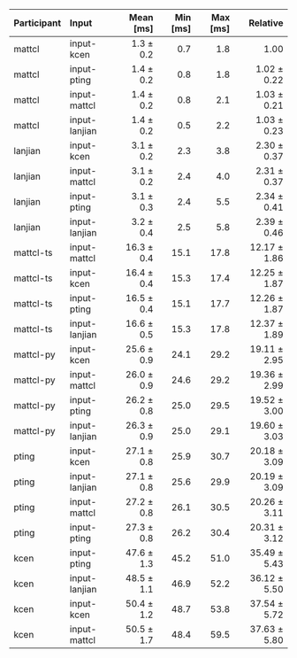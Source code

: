 | Participant | Input | Mean [ms] | Min [ms] | Max [ms] | Relative |
|:---|:---|---:|---:|---:|---:|
| mattcl | input-kcen | 1.3 ± 0.2 | 0.7 | 1.8 | 1.00 |
| mattcl | input-pting | 1.4 ± 0.2 | 0.8 | 1.8 | 1.02 ± 0.22 |
| mattcl | input-mattcl | 1.4 ± 0.2 | 0.8 | 2.1 | 1.03 ± 0.21 |
| mattcl | input-lanjian | 1.4 ± 0.2 | 0.5 | 2.2 | 1.03 ± 0.23 |
| lanjian | input-kcen | 3.1 ± 0.2 | 2.3 | 3.8 | 2.30 ± 0.37 |
| lanjian | input-mattcl | 3.1 ± 0.2 | 2.4 | 4.0 | 2.31 ± 0.37 |
| lanjian | input-pting | 3.1 ± 0.3 | 2.4 | 5.5 | 2.34 ± 0.41 |
| lanjian | input-lanjian | 3.2 ± 0.4 | 2.5 | 5.8 | 2.39 ± 0.46 |
| mattcl-ts | input-mattcl | 16.3 ± 0.4 | 15.1 | 17.8 | 12.17 ± 1.86 |
| mattcl-ts | input-kcen | 16.4 ± 0.4 | 15.3 | 17.4 | 12.25 ± 1.87 |
| mattcl-ts | input-pting | 16.5 ± 0.4 | 15.1 | 17.7 | 12.26 ± 1.87 |
| mattcl-ts | input-lanjian | 16.6 ± 0.5 | 15.3 | 17.8 | 12.37 ± 1.89 |
| mattcl-py | input-kcen | 25.6 ± 0.9 | 24.1 | 29.2 | 19.11 ± 2.95 |
| mattcl-py | input-mattcl | 26.0 ± 0.9 | 24.6 | 29.2 | 19.36 ± 2.99 |
| mattcl-py | input-pting | 26.2 ± 0.8 | 25.0 | 29.5 | 19.52 ± 3.00 |
| mattcl-py | input-lanjian | 26.3 ± 0.9 | 25.0 | 29.1 | 19.60 ± 3.03 |
| pting | input-kcen | 27.1 ± 0.8 | 25.9 | 30.7 | 20.18 ± 3.09 |
| pting | input-lanjian | 27.1 ± 0.8 | 25.6 | 29.9 | 20.19 ± 3.09 |
| pting | input-mattcl | 27.2 ± 0.8 | 26.1 | 30.5 | 20.26 ± 3.11 |
| pting | input-pting | 27.3 ± 0.8 | 26.2 | 30.4 | 20.31 ± 3.12 |
| kcen | input-pting | 47.6 ± 1.3 | 45.2 | 51.0 | 35.49 ± 5.43 |
| kcen | input-lanjian | 48.5 ± 1.1 | 46.9 | 52.2 | 36.12 ± 5.50 |
| kcen | input-kcen | 50.4 ± 1.2 | 48.7 | 53.8 | 37.54 ± 5.72 |
| kcen | input-mattcl | 50.5 ± 1.7 | 48.4 | 59.5 | 37.63 ± 5.80 |
